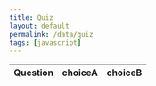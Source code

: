 ```yaml
---
title: Quiz
layout: default 
permalink: /data/quiz
tags: [javascript]
---
```



<!-- HTML table fragment for page -->
<table>
  <thead>
  <tr>
    <th>Question</th>
    <th>choiceA</th>
    <th>choiceB</th>
  </tr>
  </thead>
  <tbody id="result">
    <!-- javascript generated data -->
  </tbody>
</table>

<!-- Script is layed out in a sequence (without a function) and will execute when page is loaded -->
<script>

  // prepare HTML defined "result" container for new output
  const resultContainer = document.getElementById("result");

  // keys for joke reactions
  const choiceA = "choiceA";
  const choiceB = "choiceB";

  // prepare fetch urls
  // const url = "https://flask.nighthawkcodingsociety.com/api/jokes";
  const url = "http://localhost:8085/api/quiz"; //placeholder
  const get_url = url +"/";
  const answerA_url = url + "/answerA/";  // haha reaction
  const answerB_url = url + "/answerB/";  // boohoo reaction

  // prepare fetch GET options
  const options = {
    method: 'GET', // *GET, POST, PUT, DELETE, etc.
    mode: 'cors', // no-cors, *cors, same-origin
    cache: 'default', // *default, no-cache, reload, force-cache, only-if-cached
    credentials: 'same-origin', // include, same-origin, omit
    headers: {
      'Content-Type': 'application/json'
      // 'Content-Type': 'application/x-www-form-urlencoded',
    },
  };
  // prepare fetch PUT options, clones with JS Spread Operator (...)
  const put_options = {...options, method: 'PUT'}; // clones and replaces method

  // fetch the API
  fetch(get_url, options)
    // response is a RESTful "promise" on any successful fetch
    .then(response => {
      // check for response errors
      if (response.status !== 200) {
          error('GET API response failure: ' + response.status);
          return;
      }
      // valid response will have JSON data
      response.json().then(data => {
          console.log(data);
          for (const row of data) {
            // make "tr element" for each "row of data"
            const tr = document.createElement("tr");

            // td for joke cell
            const joke = document.createElement("td");
              joke.innerHTML = row.id + ". " + row.joke;  // add fetched data to innerHTML

            // td for haha cell with onclick actions
            const answerA = document.createElement("td");
              const answerA_but = document.createElement('button');
              answerA_but.id = answerA+row.id   // establishes a HAHA JS id for cell
              answerA_but.innerHTML = row.answerA;  // add fetched "haha count" to innerHTML
              answerA_but.onclick = function () {
                // onclick function call with "like parameters"
                reaction(answerA, answerA+row.id, answerA_but.id);  
              };
              answerA.appendChild(answerA_but);  // add "haha button" to haha cell

            // td for boohoo cell with onclick actions
            const answerB = document.createElement("td");
              const answerB_but = document.createElement('button');
              answerB_but.id = answerB+row.id  // establishes a BOOHOO JS id for cell
              answerB_but.innerHTML = row.answerB;  // add fetched "boohoo count" to innerHTML
              answerB_but.onclick = function () {
                // onclick function call with "jeer parameters"
                reaction(answerB, answerB+row.id, answerB_but.id);  
              };
              answerB.appendChild(answerB_but);  // add "boohoo button" to boohoo cell

            // this builds ALL td's (cells) into tr (row) element
            tr.appendChild(Question);
            tr.appendChild(answerA);
            tr.appendChild(answerB);

            // this adds all the tr (row) work above to the HTML "result" container
            resultContainer.appendChild(tr);
          }
      })
  })
  // catch fetch errors (ie Nginx ACCESS to server blocked)
  .catch(err => {
    error(err + " " + get_url);
  });

  // Reaction function to likes or jeers user actions
  function reaction(type, put_url, elemID) {

    // fetch the API
    fetch(put_url, put_options)
    // response is a RESTful "promise" on any successful fetch
    .then(response => {
      // check for response errors
      if (response.status !== 200) {
          error("PUT API response failure: " + response.status)
          return;  // api failure
      }
      // valid response will have JSON data
      response.json().then(data => {
          console.log(data);
          // Likes or Jeers updated/incremented
          if (type === answerA) // like data element
            document.getElementById(elemID).innerHTML = data.answerA;  // fetched haha data assigned to haha Document Object Model (DOM)
          else if (type === answerB) // jeer data element
            document.getElementById(elemID).innerHTML = data.answerB;  // fetched boohoo data assigned to boohoo Document Object Model (DOM)
          else
            error("unknown type: " + type);  // should never occur
      })
    })
    // catch fetch errors (ie Nginx ACCESS to server blocked)
    .catch(err => {
      error(err + " " + put_url);
    });

  }

  // Something went wrong with actions or responses
  function error(err) {
    // log as Error in console
    console.error(err);
    // append error to resultContainer
    const tr = document.createElement("tr");
    const td = document.createElement("td");
    td.innerHTML = err;
    tr.appendChild(td);
    resultContainer.appendChild(tr);
  }

</script>
